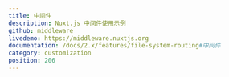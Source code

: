 ```yaml
---
title: 中间件
description: Nuxt.js 中间件使用示例
github: middleware
livedemo: https://middleware.nuxtjs.org
documentation: /docs/2.x/features/file-system-routing#中间件
category: customization
position: 206
---
```

